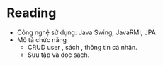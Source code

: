# Reading
- Công nghệ sử dụng: Java Swing, JavaRMI, JPA
- Mô tả chức năng
    + CRUD user , sách , thông tin cá nhân.
    + Sưu tập và đọc sách.
